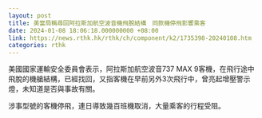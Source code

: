 ```yaml
---
layout: post
title: 美當局稱尋回阿拉斯加航空波音機飛脫結構　同款機停飛影響乘客
date: 2024-01-08 18:06:18.000000000 +08:00
link: https://news.rthk.hk/rthk/ch/component/k2/1735398-20240108.htm
categories: rthk
---
```


美國國家運輸安全委員會表示，阿拉斯加航空波音737 MAX 9客機，在飛行途中飛脫的機艙結構，已經找回，又指客機在早前另外3次飛行中，曾亮起增壓警示燈，未知道是否與事故有關。

涉事型號的客機停飛，連日導致幾百班機取消，大量乘客的行程受阻。
